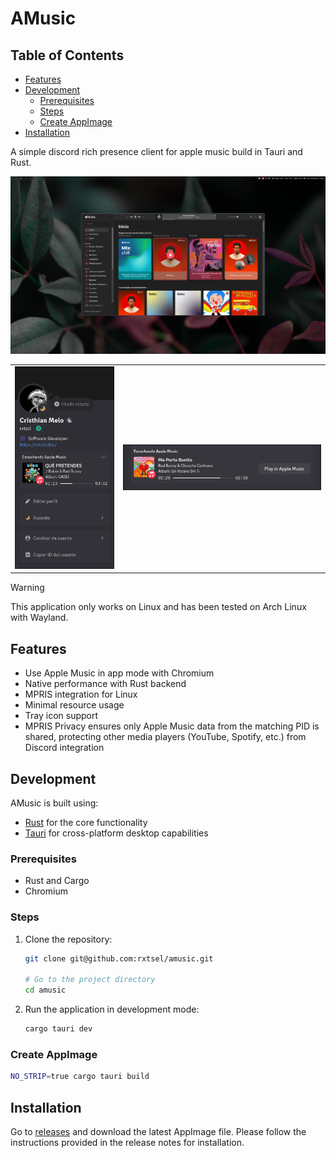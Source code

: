 # AMusic

## Table of Contents

<!--toc:start-->
- [Features](#features)
- [Development](#development)
  - [Prerequisites](#prerequisites)
  - [Steps](#steps)
  - [Create AppImage](#create-appimage)
- [Installation](#installation)
<!--toc:end-->

A simple discord rich presence client for apple music build in Tauri and Rust.

![image1](./ss/1743362925_grim.png)

|  |  |
| ------------- | -------------- |
| ![image2](./ss/1743362954_grim.png) | ![image3](./ss/1743362167_grim.png) |

>[!WARNING]
> This application only works on Linux and has been tested on Arch Linux with Wayland.

## Features

- Use Apple Music in app mode with Chromium
- Native performance with Rust backend
- MPRIS integration for Linux
- Minimal resource usage
- Tray icon support
- MPRIS Privacy ensures only Apple Music data from the matching PID is shared,
  protecting other media players (YouTube, Spotify, etc.) from Discord integration

## Development

AMusic is built using:

- [Rust](https://www.rust-lang.org/) for the core functionality
- [Tauri](https://tauri.app/) for cross-platform desktop capabilities

### Prerequisites

- Rust and Cargo
- Chromium

### Steps

1. Clone the repository:

    ```sh
    git clone git@github.com:rxtsel/amusic.git

    # Go to the project directory
    cd amusic
    ```

2. Run the application in development mode:

    ```sh
    cargo tauri dev
    ```

### Create AppImage

```sh
NO_STRIP=true cargo tauri build
```

## Installation

Go to [releases](https://github.com/rxtsel/amusic/releases) and download the
latest AppImage file. Please follow the instructions provided in the release notes for installation.
